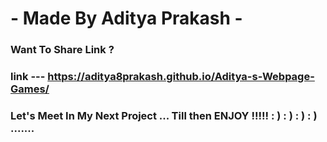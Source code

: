 #                     - Made By Aditya Prakash -
### Want To Share Link ?
### link --- https://aditya8prakash.github.io/Aditya-s-Webpage-Games/
### Let's Meet In My Next Project ... Till then ENJOY !!!!! : ) : ) : ) : ) .......
